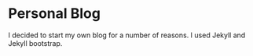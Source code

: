 # Personal Blog

I decided to start my own blog for a number of reasons. I used Jekyll and Jekyll bootstrap.

